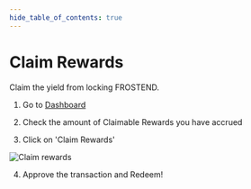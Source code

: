 ```yaml
---
hide_table_of_contents: true
---
```


# Claim Rewards

Claim the yield from locking FROSTEND.

1. Go to [Dashboard](https://app.frostend.com/pro/dashboard) 

2. Check the amount of Claimable Rewards you have accrued

3. Click on 'Claim Rewards'

![Claim rewards](/img/ProtocolMechanics/dashboard_claim.png "Claim rewards")

4. Approve the transaction and Redeem!
